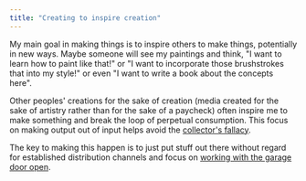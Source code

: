 ```yaml
---
title: "Creating to inspire creation"
---
```


My main goal in making things is to inspire others to make things, potentially in new ways. Maybe someone will see my paintings and think, "I want to learn how to paint like that!" or "I want to incorporate those brushstrokes that into my style!" or even "I want to write a book about the concepts here". 

Other peoples' creations for the sake of creation (media created for the sake of artistry rather than for the sake of a paycheck) often inspire me to make something and break the loop of perpetual consumption. This focus on making output out of input helps avoid the [collector's fallacy](notes/collectors-fallacy).

The key to making this happen is to just put stuff out there without regard for established distribution channels and focus on [working with the garage door open](notes/working-with-the-garage-door-open).